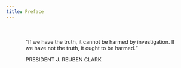 ```yaml
---
title: Preface
---
```


<div class="text-center" style="max-width: 400px; margin: 50px auto;">
  <ImageWithCaption src="/images/j-reuben-clark.jpg" />
  <q class="quote">If we have the truth, it cannot be harmed by investigation. If we have not the truth, it ought to be harmed.</q>
  <p class="spaced-title">PRESIDENT J. REUBEN CLARK</p>
</div>
